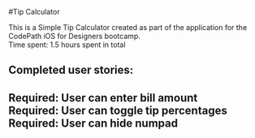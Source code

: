 #Tip Calculator

This is a Simple Tip Calculator created as part of the application for the CodePath iOS for Designers bootcamp.<br/>
Time spent: 1.5 hours spent in total

<h2>Completed user stories:<h2/>
Required: User can enter bill amount<br/>
Required: User can toggle tip percentages<br/>
Required: User can hide numpad<br/>
